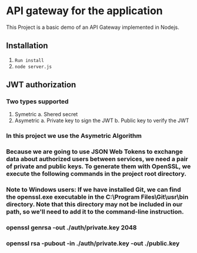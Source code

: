 # API gateway for the application
This Project is a basic demo of an API Gateway implemented in Nodejs.

## Installation 
1. `Run install`
2. `node server.js`

## JWT authorization
### Two types supported
1. Symetric
    a. Shered secret
2. Asymetric
    a. Private key to sign the JWT
    b. Public key to verify the JWT
### In this project we use the Asymetric Algorithm

### Because we are going to use JSON Web Tokens to exchange data about authorized users between services, we need a pair of private and public keys. To generate them with OpenSSL, we execute the following commands in the project root directory.

### Note to Windows users: If we have installed Git, we can find the openssl.exe executable in the C:\Program Files\Git\usr\bin directory. Note that this directory may not be included in our path, so we'll need to add it to the command-line instruction.

### openssl genrsa -out ./auth/private.key 2048
### openssl rsa -pubout -in ./auth/private.key -out ./public.key